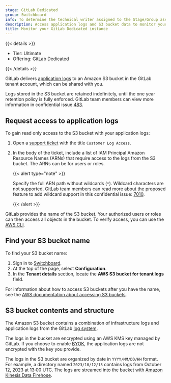 ```yaml
---
stage: GitLab Dedicated
group: Switchboard
info: To determine the technical writer assigned to the Stage/Group associated with this page, see https://handbook.gitlab.com/handbook/product/ux/technical-writing/#assignments
description: Access application logs and S3 bucket data to monitor your GitLab Dedicated instance.
title: Monitor your GitLab Dedicated instance
---
```


{{< details >}}

- Tier: Ultimate
- Offering: GitLab Dedicated

{{< /details >}}

GitLab delivers [application logs](../logs/_index.md) to an Amazon S3 bucket in the GitLab tenant account, which can be shared with you.

Logs stored in the S3 bucket are retained indefinitely, until the one year retention policy is fully enforced. GitLab team members can view more information in confidential issue [483](https://gitlab.com/gitlab-com/gl-infra/gitlab-dedicated/team/-/issues/483).

## Request access to application logs

To gain read only access to the S3 bucket with your application logs:

1. Open a [support ticket](https://support.gitlab.com/hc/en-us/requests/new?ticket_form_id=4414917877650) with the title `Customer Log Access`.
1. In the body of the ticket, include a list of IAM Principal Amazon Resource Names (ARNs) that require access to the logs from the S3 bucket. The ARNs can be for users or roles.

   {{< alert type="note" >}}

   Specify the full ARN path without wildcards (`*`). Wildcard characters are not supported. GitLab team members can read more about the proposed feature to add wildcard support in this confidential issue: [7010](https://gitlab.com/gitlab-com/gl-infra/gitlab-dedicated/team/-/issues/7010).

   {{< /alert >}}

GitLab provides the name of the S3 bucket. Your authorized users or roles can then access all objects in the bucket. To verify access, you can use the [AWS CLI](https://aws.amazon.com/cli/).

## Find your S3 bucket name

To find your S3 bucket name:

1. Sign in to [Switchboard](https://console.gitlab-dedicated.com/).
1. At the top of the page, select **Configuration**.
1. In the **Tenant details** section, locate the **AWS S3 bucket for tenant logs** field.

For information about how to access S3 buckets after you have the name, see the [AWS documentation about accessing S3 buckets](https://docs.aws.amazon.com/AmazonS3/latest/userguide/access-bucket-intro.html).

## S3 bucket contents and structure

The Amazon S3 bucket contains a combination of infrastructure logs and application logs from the GitLab [log system](../logs/_index.md).

The logs in the bucket are encrypted using an AWS KMS key managed by GitLab. If you choose to enable [BYOK](create_instance/_index.md#encrypted-data-at-rest-byok), the application logs are not encrypted with the key you provide.

<!-- vale gitlab_base.Spelling = NO -->

The logs in the S3 bucket are organized by date in `YYYY/MM/DD/HH` format. For example, a directory named `2023/10/12/13` contains logs from October 12, 2023 at 13:00 UTC. The logs are streamed into the bucket with [Amazon Kinesis Data Firehose](https://aws.amazon.com/firehose/).

<!-- vale gitlab_base.Spelling = YES -->
